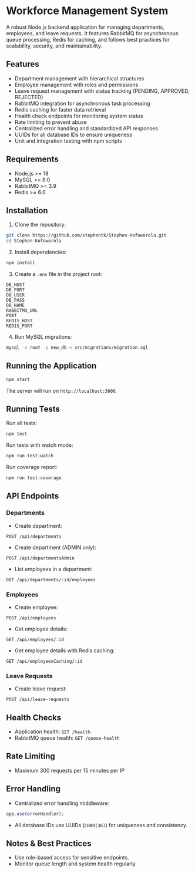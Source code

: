 # Workforce Management System

A robust Node.js backend application for managing departments, employees, and leave requests. It features RabbitMQ for asynchronous queue processing, Redis for caching, and follows best practices for scalability, security, and maintainability.

## Features

* Department management with hierarchical structures
* Employee management with roles and permissions
* Leave request management with status tracking (PENDING, APPROVED, REJECTED)
* RabbitMQ integration for asynchronous task processing
* Redis caching for faster data retrieval
* Health check endpoints for monitoring system status
* Rate limiting to prevent abuse
* Centralized error handling and standardized API responses
* UUIDs for all database IDs to ensure uniqueness
* Unit and integration testing with npm scripts

## Requirements

* Node.js >= 18
* MySQL >= 8.0
* RabbitMQ >= 3.9
* Redis >= 6.0

## Installation

1. Clone the repository:

```bash
git clone https://github.com/stephentk/Stephen-Kofoworola.git
cd Stephen-Kofoworola
```

2. Install dependencies:

```bash
npm install
```

3. Create a `.env` file in the project root:

```env
DB_HOST
DB_PORT
DB_USER
DB_PASS
DB_NAME
RABBITMQ_URL
PORT
REDIS_HOST
REDIS_PORT
```

4. Run MySQL migrations:

```bash
mysql -u root -p new_db < src/migrations/migration.sql
```

## Running the Application

```bash
npm start
```

The server will run on `http://localhost:3000`.

## Running Tests

Run all tests:

```bash
npm test
```

Run tests with watch mode:

```bash
npm run test:watch
```

Run coverage report:

```bash
npm run test:coverage
```

## API Endpoints

### Departments

* Create department:

```http
POST /api/departments
```

* Create department (ADMIN only):

```http
POST /api/departmentsAdmin
```

* List employees in a department:

```http
GET /api/departments/:id/employees
```

### Employees

* Create employee:

```http
POST /api/employees
```

* Get employee details:

```http
GET /api/employees/:id
```

* Get employee details with Redis caching:

```http
GET /api/employeesCaching/:id
```

### Leave Requests

* Create leave request:

```http
POST /api/leave-requests
```

## Health Checks

* Application health: `GET /health`
* RabbitMQ queue health: `GET /queue-health`

## Rate Limiting

* Maximum 300 requests per 15 minutes per IP

## Error Handling

* Centralized error handling middleware:

```javascript
app.use(errorHandler);
```

* All database IDs use UUIDs (`CHAR(36)`) for uniqueness and consistency.

## Notes & Best Practices
* Use role-based access for sensitive endpoints.
* Monitor queue length and system health regularly.

